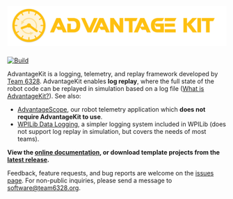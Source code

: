 # ![AdvantageKit](/docs/docs/img/banner.png)

[![Build](https://github.com/Mechanical-Advantage/AdvantageKit/actions/workflows/build.yml/badge.svg?branch=main&event=push)](https://github.com/Mechanical-Advantage/AdvantageKit/actions/workflows/build.yml)

AdvantageKit is a logging, telemetry, and replay framework developed by [Team 6328](https://littletonrobotics.org). AdvantageKit enables **log replay**, where the full state of the robot code can be replayed in simulation based on a log file ([What is AdvantageKit?](https://docs.advantagekit.org/getting-started/what-is-advantagekit/)). See also:

- [AdvantageScope](https://github.com/Mechanical-Advantage/AdvantageScope), our robot telemetry application which **does not require AdvantageKit to use**.
- [WPILib Data Logging](https://docs.wpilib.org/en/stable/docs/software/telemetry/datalog.html), a simpler logging system included in WPILib (does not support log replay in simulation, but covers the needs of most teams).

**View the [online documentation](https://docs.advantagekit.org), or download template projects from the [latest release](https://github.com/Mechanical-Advantage/AdvantageKit/releases).**

Feedback, feature requests, and bug reports are welcome on the [issues page](https://github.com/Mechanical-Advantage/AdvantageKit/issues). For non-public inquiries, please send a message to software@team6328.org.
